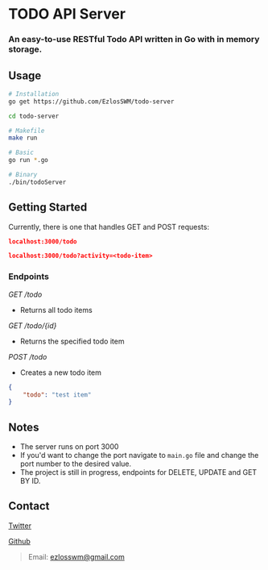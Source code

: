 # TODO API Server 
### An easy-to-use RESTful Todo API written in Go with in memory storage.

## Usage 
```bash
# Installation 
go get https://github.com/EzlosSWM/todo-server

cd todo-server

# Makefile
make run 

# Basic 
go run *.go 

# Binary 
./bin/todoServer

```
## Getting Started 
Currently, there is one that handles GET and POST requests:  
```JSON
localhost:3000/todo 

localhost:3000/todo?activity=<todo-item>
```

### Endpoints 
*GET /todo* 
- Returns all todo items

*GET /todo/{id}*
- Returns the specified todo item 

*POST /todo*
- Creates a new todo item 

```JSON
{
    "todo": "test item"
}
```


## Notes
- The server runs on port 3000
- If you'd want to change the port navigate to `main.go` file and change the port number to the desired value.
- The project is still in progress, endpoints for DELETE, UPDATE and GET BY ID. 


## Contact
[Twitter](https://twitter.com/EzlosSWM)

[Github](https://github.com/EzlosSWM)

> Email: ezlosswm@gmail.com